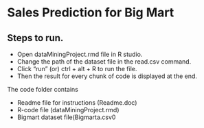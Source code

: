 # Sales Prediction for Big Mart
## Steps to run. 
* Open dataMiningProject.rmd file in R studio. 
* Change the path of the dataset file in the read.csv command. 
* Click “run” (or) ctrl + alt + R to run the file. 
* Then the result for every chunk of code is displayed at the end.  

The code folder contains 
* Readme file for instructions (Readme.doc) 
* R-code file (dataMiningProject.rmd) 
* Bigmart dataset file(Bigmarta.csv0 

